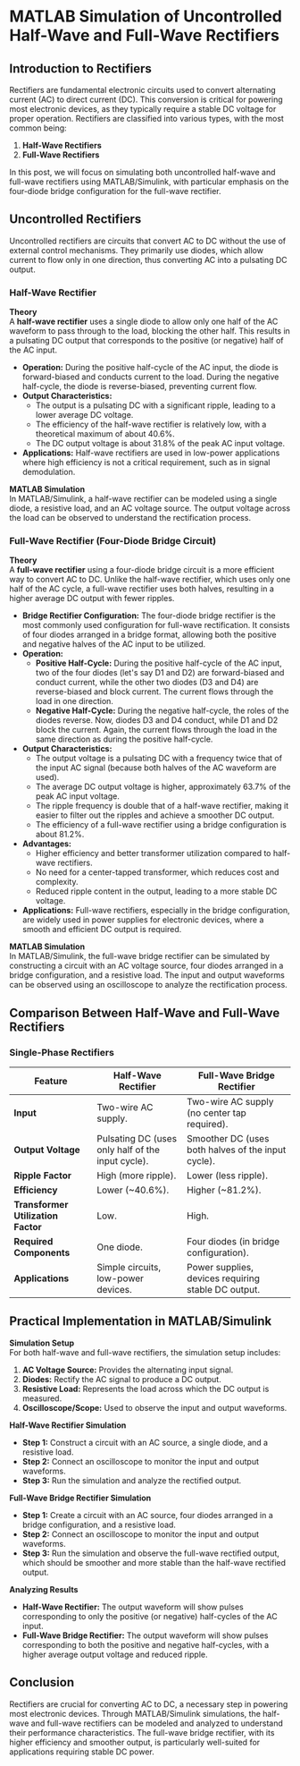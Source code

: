 # MATLAB Simulation of Uncontrolled Half-Wave and Full-Wave Rectifiers

## Introduction to Rectifiers

Rectifiers are fundamental electronic circuits used to convert alternating current (AC) to direct current (DC). This conversion is critical for powering most electronic devices, as they typically require a stable DC voltage for proper operation. Rectifiers are classified into various types, with the most common being:

1. **Half-Wave Rectifiers**
2. **Full-Wave Rectifiers**

In this post, we will focus on simulating both uncontrolled half-wave and full-wave rectifiers using MATLAB/Simulink, with particular emphasis on the four-diode bridge configuration for the full-wave rectifier.

## Uncontrolled Rectifiers

Uncontrolled rectifiers are circuits that convert AC to DC without the use of external control mechanisms. They primarily use diodes, which allow current to flow only in one direction, thus converting AC into a pulsating DC output.

### Half-Wave Rectifier

**Theory**  
A **half-wave rectifier** uses a single diode to allow only one half of the AC waveform to pass through to the load, blocking the other half. This results in a pulsating DC output that corresponds to the positive (or negative) half of the AC input.

- **Operation:** During the positive half-cycle of the AC input, the diode is forward-biased and conducts current to the load. During the negative half-cycle, the diode is reverse-biased, preventing current flow.
- **Output Characteristics:**
  - The output is a pulsating DC with a significant ripple, leading to a lower average DC voltage.
  - The efficiency of the half-wave rectifier is relatively low, with a theoretical maximum of about 40.6%.
  - The DC output voltage is about 31.8% of the peak AC input voltage.
- **Applications:** Half-wave rectifiers are used in low-power applications where high efficiency is not a critical requirement, such as in signal demodulation.

**MATLAB Simulation**  
In MATLAB/Simulink, a half-wave rectifier can be modeled using a single diode, a resistive load, and an AC voltage source. The output voltage across the load can be observed to understand the rectification process.

### Full-Wave Rectifier (Four-Diode Bridge Circuit)

**Theory**  
A **full-wave rectifier** using a four-diode bridge circuit is a more efficient way to convert AC to DC. Unlike the half-wave rectifier, which uses only one half of the AC cycle, a full-wave rectifier uses both halves, resulting in a higher average DC output with fewer ripples.

- **Bridge Rectifier Configuration:** The four-diode bridge rectifier is the most commonly used configuration for full-wave rectification. It consists of four diodes arranged in a bridge format, allowing both the positive and negative halves of the AC input to be utilized.
- **Operation:**
  - **Positive Half-Cycle:** During the positive half-cycle of the AC input, two of the four diodes (let's say D1 and D2) are forward-biased and conduct current, while the other two diodes (D3 and D4) are reverse-biased and block current. The current flows through the load in one direction.
  - **Negative Half-Cycle:** During the negative half-cycle, the roles of the diodes reverse. Now, diodes D3 and D4 conduct, while D1 and D2 block the current. Again, the current flows through the load in the same direction as during the positive half-cycle.
- **Output Characteristics:**
  - The output voltage is a pulsating DC with a frequency twice that of the input AC signal (because both halves of the AC waveform are used).
  - The average DC output voltage is higher, approximately 63.7% of the peak AC input voltage.
  - The ripple frequency is double that of a half-wave rectifier, making it easier to filter out the ripples and achieve a smoother DC output.
  - The efficiency of a full-wave rectifier using a bridge configuration is about 81.2%.
- **Advantages:**
  - Higher efficiency and better transformer utilization compared to half-wave rectifiers.
  - No need for a center-tapped transformer, which reduces cost and complexity.
  - Reduced ripple content in the output, leading to a more stable DC voltage.
- **Applications:** Full-wave rectifiers, especially in the bridge configuration, are widely used in power supplies for electronic devices, where a smooth and efficient DC output is required.

**MATLAB Simulation**  
In MATLAB/Simulink, the full-wave bridge rectifier can be simulated by constructing a circuit with an AC voltage source, four diodes arranged in a bridge configuration, and a resistive load. The input and output waveforms can be observed using an oscilloscope to analyze the rectification process.

## Comparison Between Half-Wave and Full-Wave Rectifiers

### Single-Phase Rectifiers

| **Feature**                      | **Half-Wave Rectifier**                                          | **Full-Wave Bridge Rectifier**                                    |
|----------------------------------|------------------------------------------------------------------|------------------------------------------------------------------|
| **Input**                        | Two-wire AC supply.                                              | Two-wire AC supply (no center tap required).                      |
| **Output Voltage**               | Pulsating DC (uses only half of the input cycle).                | Smoother DC (uses both halves of the input cycle).               |
| **Ripple Factor**                | High (more ripple).                                              | Lower (less ripple).                                             |
| **Efficiency**                   | Lower (~40.6%).                                                  | Higher (~81.2%).                                                 |
| **Transformer Utilization Factor**| Low.                                                             | High.                                                            |
| **Required Components**          | One diode.                                                       | Four diodes (in bridge configuration).                           |
| **Applications**                 | Simple circuits, low-power devices.                              | Power supplies, devices requiring stable DC output.              |

## Practical Implementation in MATLAB/Simulink

**Simulation Setup**  
For both half-wave and full-wave rectifiers, the simulation setup includes:
1. **AC Voltage Source:** Provides the alternating input signal.
2. **Diodes:** Rectify the AC signal to produce a DC output.
3. **Resistive Load:** Represents the load across which the DC output is measured.
4. **Oscilloscope/Scope:** Used to observe the input and output waveforms.

**Half-Wave Rectifier Simulation**
- **Step 1:** Construct a circuit with an AC source, a single diode, and a resistive load.
- **Step 2:** Connect an oscilloscope to monitor the input and output waveforms.
- **Step 3:** Run the simulation and analyze the rectified output.

**Full-Wave Bridge Rectifier Simulation**
- **Step 1:** Create a circuit with an AC source, four diodes arranged in a bridge configuration, and a resistive load.
- **Step 2:** Connect an oscilloscope to monitor the input and output waveforms.
- **Step 3:** Run the simulation and observe the full-wave rectified output, which should be smoother and more stable than the half-wave rectified output.

**Analyzing Results**
- **Half-Wave Rectifier:** The output waveform will show pulses corresponding to only the positive (or negative) half-cycles of the AC input.
- **Full-Wave Bridge Rectifier:** The output waveform will show pulses corresponding to both the positive and negative half-cycles, with a higher average output voltage and reduced ripple.

## Conclusion

Rectifiers are crucial for converting AC to DC, a necessary step in powering most electronic devices. Through MATLAB/Simulink simulations, the half-wave and full-wave rectifiers can be modeled and analyzed to understand their performance characteristics. The full-wave bridge rectifier, with its higher efficiency and smoother output, is particularly well-suited for applications requiring stable DC power.


